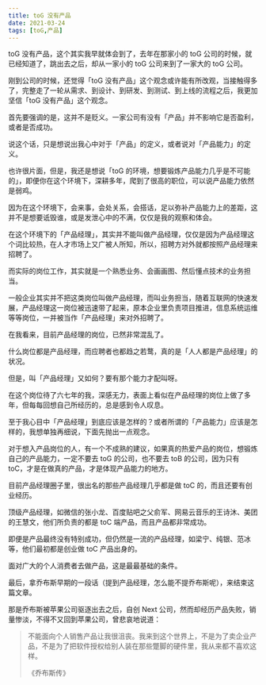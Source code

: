 ```yaml
---
title: toG 没有产品
date: 2021-03-24
tags: [toG,产品]
---
```


toG 没有产品，这个其实我早就体会到了，去年在那家小的 toG 公司的时候，就已经知道了，跳出去之后，却从一家小的 toG 公司来到了一家大的 toG 公司。
<!-- more -->
刚到公司的时候，还觉得「toG 没有产品」这个观念或许能有所改观，当接触得多了，完整走了一轮从需求、到设计、到研发、到测试、到上线的流程之后，我更加坚信「toG 没有产品」这个观念。

首先要强调的是，这并不是贬义。一家公司有没有「产品」并不影响它是否盈利，或者是否成功。

说这个话，只是想说出我心中对于「产品」的定义，或者说对「产品能力」的定义。

也许很片面，但是，我还是想说「toG 的环境，想要锻炼产品能力几乎是不可能的」，即便你在这个环境下，深耕多年，爬到了很高的职位，可以说产品能力依然是弱鸡。

因为在这个环境下，会来事，会处关系，会搭话，足以弥补产品能力上的差距，这并不是想要诋毁谁，或是发泄心中的不满，仅仅是我的观察和体会。

在这个环境下的「产品经理」，其实并不能叫做产品经理，仅仅是因为产品经理这个词比较热，在人才市场上又广被人所知，所以，招聘方对外就都按照产品经理来招聘了。

而实际的岗位工作，其实就是一个熟悉业务、会画画图、然后懂点技术的业务担当。

一般企业其实并不把这类岗位叫做产品经理，而叫业务担当，随着互联网的快速发展，产品经理这一岗位被迅速带了起来，原本企业里负责项目推进，信息系统运维等等岗位，一并被当作「产品经理」来对外招聘了。

在我看来，目前产品经理的岗位，已然非常混乱了。

什么岗位都是产品经理，而应聘者也都趋之若鹜，真的是「人人都是产品经理」的状况。

但是，叫「产品经理」又如何？要有那个能力才配叫呀。

在这个岗位待了六七年的我，深感无力，表面上看似在产品经理的岗位上做了多年，但每每回想自己所经历的，总是感到令人叹息。

至于我心目中「产品经理」到底应该是怎样的？或者所谓的「产品能力」应该是怎样的，我想单独再细说，下面先抛出一点观念。

对于想入产品岗位的人，有一个不成熟的建议，如果真的热爱产品的岗位，想锻炼自己的产品能力，一定不要去 toG 的公司，也不要去 toB 的公司，因为只有 toC，才是在做真的产品，才是体现产品能力的地方。

目前产品经理圈子里，很出名的那些产品经理几乎都是做 toC 的，而且还要有创业经历。

顶级产品经理，如微信的张小龙、百度贴吧之父俞军、网易云音乐的王诗沐、美团的王慧文，他们所负责的都是 toC 端产品，而且产品都非常成功。

即便是产品最终没有特别成功，但仍然是一流的产品经理，如梁宁、纯银、范冰等，他们最初都是创业做 toC 产品出身的。

面对广大的个人消费者去做产品，这是最最基础的条件。

最后，拿乔布斯早期的一段话（提到产品经理，怎么能不提乔布斯呢），来结束这篇文章。

那是乔布斯被苹果公司驱逐出去之后，自创 Next 公司，然而却经历产品失败，销量惨淡，不得不又回到苹果公司，曾悲哀地说道：

> 不能面向个人销售产品让我很沮丧。我来到这个世界上，不是为了卖企业产品，不是为了把软件授权给别人装在那些蹩脚的硬件里，我从来都不喜欢这样。
>
> 《乔布斯传》
